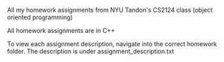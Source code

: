 All my homework assignments from NYU Tandon's CS2124 class (object oriented programming)

All homework assignments are in C++

To view each assignment description, navigate into the correct homework folder. The description is under assignment_description.txt
